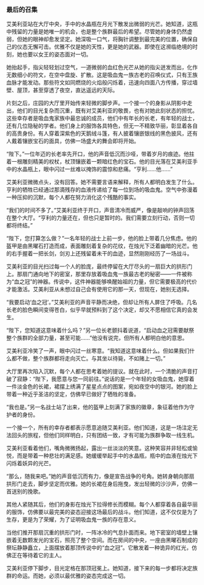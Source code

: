### 最后的召集

艾美利亚站在大厅中央，手中的水晶瓶在月光下散发出微弱的光芒。她知道，这瓶中残留的力量是她唯一的机会，也是整个族群最后的希望。尽管她的身体仍然虚弱，但她的眼神却愈发坚定。她深吸一口气，将胸针调整到最完美的位置，确保自己的仪态无懈可击。优雅不仅是她的天性，更是她的武器。即使在这濒临绝境的时刻，她也要以女王的姿态面对一切。

她抬起手，指尖轻轻划过空气，一道微弱的血红色光芒从她的指尖迸发而出，化作无数细小的符文，在空中盘旋、扩散。这是吸血鬼一族古老的召唤仪式，只有王族血脉才能发动。那些符文如同燃烧的火焰般闪烁着，迅速向四面八方传播，穿过墙壁、屋顶，甚至穿透了夜空，直达遥远的天际。

片刻之后，庄园的大厅里开始传来轻微的脚步声。一个接一个的身影从阴影中走出，他们的目光复杂而沉重，既有对艾美利亚的敬畏，也有对她此刻状态的担忧。这些幸存者是吸血鬼家族中最忠诚的成员，他们中有年长的长老，有年轻的战士，还有几位隐秘的学者。他们身上的服饰各具特色，但无一不精致华丽，彰显着各自的高贵身份。有人穿着深紫色的天鹅绒斗篷，有人披着镶嵌银线的黑色披风，还有人戴着镶嵌宝石的面具，仿佛一场盛大的舞会即将开始。

“陛下。”一位年迈的长老率先开口，他的声音低沉而沙哑，带着岁月的痕迹。他拄着一根雕刻精美的权杖，杖顶镶嵌着一颗暗红色的宝石。他的目光落在艾美利亚手中的水晶瓶上，眼中闪过一丝难以掩饰的震惊和悲痛。“亨利……他……”

艾美利亚微微点头，没有回答。她不需要言语来解释，所有人都明白发生了什么。亨利的牺牲已经通过那滴残存的血液传递给了每一位到场的吸血鬼。空气中弥漫着一种压抑的沉默，每个人都在努力消化这个残酷的事实。

“我们的时间不多了。”艾美利亚终于开口，声音清冷而威严，像是敲响的钟声回荡在整个大厅。“亨利的力量还在，但也只是暂时的。我们需要立刻行动，否则一切都将终结。”

“陛下，您打算怎么做？”一名年轻的战士上前一步，他的脸上带着几分焦虑。他的盔甲是由黑曜石打造而成，表面雕刻着复杂的花纹，在烛光下泛着幽暗的光芒。他的右手握着一把长剑，剑刃上还残留着未干的血迹，显然刚刚经历了一场战斗。

艾美利亚的目光扫过每一个人的脸庞，最终停留在大厅尽头的一扇巨大的拱形门上。那扇门通向地下的密室，那里存放着吸血鬼一族最古老的秘密——一件被称为“血之冠”的神器。传说中，这件神器能够唤醒始祖的力量，但它需要极高的代价才能激活。艾美利亚从未想过自己会有使用它的那一天，但现在，她别无选择。

“我要启动‘血之冠’。”艾美利亚的声音平静而决绝，但却让所有人屏住了呼吸。几名长老的脸色瞬间变得苍白，似乎早就预料到了这个决定，却又不愿相信它真的会发生。

“陛下，您知道这意味着什么吗？”另一位长老颤抖着说道，“启动血之冠需要献祭整个族群的全部力量，甚至可能……”他没有说完，但所有人都明白他的意思。

艾美利亚冷笑了一声，眼中闪过一丝寒意。“我知道这意味着什么。但如果我们什么都不做，整个族群都将走向灭亡。与其坐以待毙，不如赌上一切。”

大厅里再次陷入沉默，每个人都在思考着她的提议。就在此时，一个清脆的声音打破了寂静：“陛下，我愿意与您一同前往。”说话的是一个年轻的女吸血鬼，她穿着一件淡金色的长裙，裙摆上绣满了星星点点的图案，宛如夜空中的银河。她的脸上带着一种近乎圣洁的坚定，仿佛早已做好了牺牲的准备。

“我也是。”另一名战士站了出来，他的盔甲上刻满了家族的徽章，象征着他作为守护者的身份。

一个接一个，所有的幸存者都表示愿意追随艾美利亚。他们知道，这是一场注定无法回头的旅程，但他们同样明白，只有团结一致，才有可能为族群争取一线生机。

艾美利亚看着他们，嘴角微微扬起，露出一丝淡淡的笑意。这种笑容并非轻松或愉悦，而是带着一种悲壮的满足感。她缓缓举起手中的水晶瓶，瓶中的血液在烛光下闪烁着妖异的光芒。

“那么，随我来吧。”她的声音低沉而有力，像是宣告战争的号角。她转身朝向那扇拱形门走去，脚步坚定而优雅。她的长裙在身后拖曳，发出轻微的沙沙声，仿佛一首送别的挽歌。

其他人紧随其后，他们的身影在烛光下拉得修长而模糊。每个人都穿着各自最华丽的服饰，仿佛要以最完美的姿态迎接这场最后的战斗。他们知道，这不仅仅是为了生存，更是为了荣耀，为了证明吸血鬼一族的存在意义。

当他们推开那扇沉重的拱形门时，一阵冰冷的气息扑面而来。地下密室的墙壁上镶嵌着无数颗发光的宝石，照亮了整个空间。而在房间的中央，一座由黑曜石制成的祭坛静静矗立，上面摆放着那顶传说中的“血之冠”。它散发着一种诡异的红光，仿佛正在等待着它的主人。

艾美利亚停下脚步，目光定格在那顶冠冕上。她知道，接下来的每一步都将决定族群的命运。而她，必须以最优雅的姿态完成这一切。